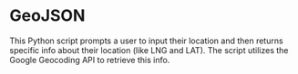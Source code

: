 # GeoJSON
This Python script prompts a user to input their location and then returns specific info about their location (like LNG and LAT). The script utilizes the Google Geocoding API to retrieve this info.
